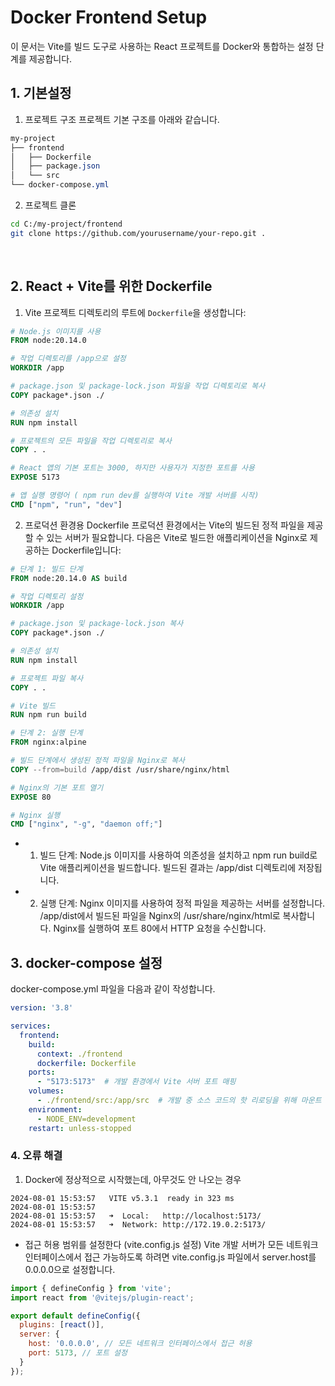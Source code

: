 # Docker Frontend Setup
이 문서는 Vite를 빌드 도구로 사용하는 React 프로젝트를 Docker와 통합하는 설정 단계를 제공합니다.

## 1. 기본설정

1) 프로젝트 구조
프로젝트 기본 구조를 아래와 같습니다. 
```css
my-project
├── frontend
│   ├── Dockerfile
│   ├── package.json
│   └── src
└── docker-compose.yml
```

2) 프로젝트 클론
```bash
cd C:/my-project/frontend
git clone https://github.com/yourusername/your-repo.git .
```
<br>

## 2. React + Vite를 위한 Dockerfile
1) Vite 프로젝트 디렉토리의 루트에 `Dockerfile`을 생성합니다:

```Dockerfile
# Node.js 이미지를 사용
FROM node:20.14.0

# 작업 디렉토리를 /app으로 설정
WORKDIR /app

# package.json 및 package-lock.json 파일을 작업 디렉토리로 복사
COPY package*.json ./

# 의존성 설치
RUN npm install

# 프로젝트의 모든 파일을 작업 디렉토리로 복사
COPY . .

# React 앱의 기본 포트는 3000, 하지만 사용자가 지정한 포트를 사용
EXPOSE 5173

# 앱 실행 명령어 ( npm run dev를 실행하여 Vite 개발 서버를 시작)
CMD ["npm", "run", "dev"]

```

2) 프로덕션 환경용 Dockerfile
프로덕션 환경에서는 Vite의 빌드된 정적 파일을 제공할 수 있는 서버가 필요합니다. 다음은 Vite로 빌드한 애플리케이션을 Nginx로 제공하는 Dockerfile입니다:
```Dockerfile
# 단계 1: 빌드 단계
FROM node:20.14.0 AS build

# 작업 디렉토리 설정
WORKDIR /app

# package.json 및 package-lock.json 복사
COPY package*.json ./

# 의존성 설치
RUN npm install

# 프로젝트 파일 복사
COPY . .

# Vite 빌드
RUN npm run build

# 단계 2: 실행 단계
FROM nginx:alpine

# 빌드 단계에서 생성된 정적 파일을 Nginx로 복사
COPY --from=build /app/dist /usr/share/nginx/html

# Nginx의 기본 포트 열기
EXPOSE 80

# Nginx 실행
CMD ["nginx", "-g", "daemon off;"]

```
- 1) 빌드 단계:
Node.js 이미지를 사용하여 의존성을 설치하고 npm run build로 Vite 애플리케이션을 빌드합니다. 빌드된 결과는 /app/dist 디렉토리에 저장됩니다.
- 2) 실행 단계:
Nginx 이미지를 사용하여 정적 파일을 제공하는 서버를 설정합니다. /app/dist에서 빌드된 파일을 Nginx의 /usr/share/nginx/html로 복사합니다.
Nginx를 실행하여 포트 80에서 HTTP 요청을 수신합니다.


## 3. docker-compose 설정
docker-compose.yml 파일을 다음과 같이 작성합니다.
```yaml
version: '3.8'

services:
  frontend:
    build:
      context: ./frontend
      dockerfile: Dockerfile
    ports:
      - "5173:5173"  # 개발 환경에서 Vite 서버 포트 매핑
    volumes:
      - ./frontend/src:/app/src  # 개발 중 소스 코드의 핫 리로딩을 위해 마운트
    environment:
      - NODE_ENV=development
    restart: unless-stopped

```


### 4. 오류 해결
1) Docker에 정상적으로 시작했는데, 아무것도 안 나오는 경우
```logs
2024-08-01 15:53:57   VITE v5.3.1  ready in 323 ms
2024-08-01 15:53:57 
2024-08-01 15:53:57   ➜  Local:   http://localhost:5173/
2024-08-01 15:53:57   ➜  Network: http://172.19.0.2:5173/
```
- 접근 허용 범위를 설정한다 (vite.config.js 설정)
Vite 개발 서버가 모든 네트워크 인터페이스에서 접근 가능하도록 하려면 vite.config.js 파일에서 server.host를 0.0.0.0으로 설정합니다.
```js
import { defineConfig } from 'vite';
import react from '@vitejs/plugin-react';

export default defineConfig({
  plugins: [react()],
  server: {
    host: '0.0.0.0', // 모든 네트워크 인터페이스에서 접근 허용
    port: 5173, // 포트 설정
  }
});

```
